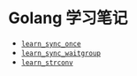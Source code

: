# Golang 学习笔记

* [`learn_sync_once`](./learn_sync_once.md)
* [`learn_sync_waitgroup`](./learn_sync_waitgroup.md)
* [`learn_strconv`](./learn_strconv.md)